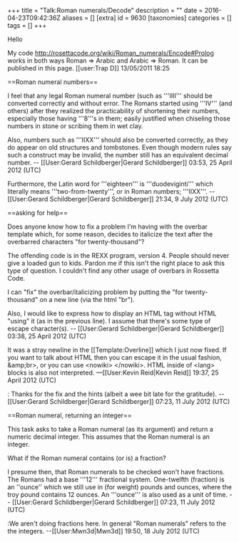 +++
title = "Talk:Roman numerals/Decode"
description = ""
date = 2016-04-23T09:42:36Z
aliases = []
[extra]
id = 9630
[taxonomies]
categories = []
tags = []
+++

Hello

My code http://rosettacode.org/wiki/Roman_numerals/Encode#Prolog works in both ways Roman => Arabic and Arabic => Roman. It can be published in this page. [[user:Trap D]] 13/05/2011 18:25

==Roman numeral numbers==

I feel that any legal Roman numeral number (such as   '''IIII'''   should be converted correctly and without error. The Romans started using   '''IV'''   (and others)   after they realized the practicability of shortening their numbers, especially those having   '''8'''s   in them;   easily justified when chiseling those numbers in stone or scribing them in wet clay.

Also, numbers such as   '''IIXX'''   should also be converted correctly, as they do appear on old structures and tombstones.   Even though modern rules say such a construct may be invalid, the number still has an equivalent decimal number.   -- [[User:Gerard Schildberger|Gerard Schildberger]] 03:53, 25 April 2012 (UTC)

Furthermore, the Latin word for   '''eighteen'''   is   '''duodeviginti'''   which literally means   '''two-from-twenty''',   or in Roman numbers;   '''IIXX'''.   -- [[User:Gerard Schildberger|Gerard Schildberger]] 21:34, 9 July 2012 (UTC)

==asking for help==

Does anyone know how to fix a problem I'm having with the overbar template which, for some reason, decides to italicize the text after the overbarred characters  "for twenty-thousand"? 

The offending code is in the REXX program, version 4. People should never give a loaded gun to kids. Pardon me if this isn't the right place to ask this type of question. I couldn't find any other usage of overbars in Rossetta Code. 

I can "fix" the overbar/italicizing problem by putting the "for twenty-thousand" on a new line (via the html "br").

Also, I would like to express how to display an HTML tag without HTML "using" it (as in the previous line).  I assume that there's some type of escape character(s). -- [[User:Gerard Schildberger|Gerard Schildberger]] 03:38, 25 April 2012 (UTC)

It was a stray newline in the [[Template:Overline]] which I just now fixed. If you want to talk about HTML then you can escape it in the usual fashion, &amp;amp;br>, or you can use <nowiki><no</nowiki><nowiki>wiki>
</no</nowiki>wiki>. HTML inside of &lt;lang> blocks is also not interpreted. —[[User:Kevin Reid|Kevin Reid]] 19:37, 25 April 2012 (UTC)

: Thanks for the fix and the hints (albeit a wee bit late for the gratitude). -- [[User:Gerard Schildberger|Gerard Schildberger]] 07:23, 11 July 2012 (UTC) 

==Roman numeral, returning an integer==

This task asks to take a Roman numeral (as its argument)   and return a numeric decimal integer.   This assumes that the Roman numeral is an integer.  

What if the Roman numeral contains (or is) a fraction?  

I presume then, that Roman numerals to be checked won't have fractions.    The Romans had a base '''12''' fractional system.    One-twelfth (fraction)   is an   ''ounce''   which we still use in (for weight)   pounds and ounces, where the troy pound contains 12 ounces.   An '''ounce''' is also used as a unit of time.   -- [[User:Gerard Schildberger|Gerard Schildberger]] 07:23, 11 July 2012 (UTC)

:We aren't doing fractions here. In general "Roman numerals" refers to the the integers. --[[User:Mwn3d|Mwn3d]] 19:50, 18 July 2012 (UTC)
